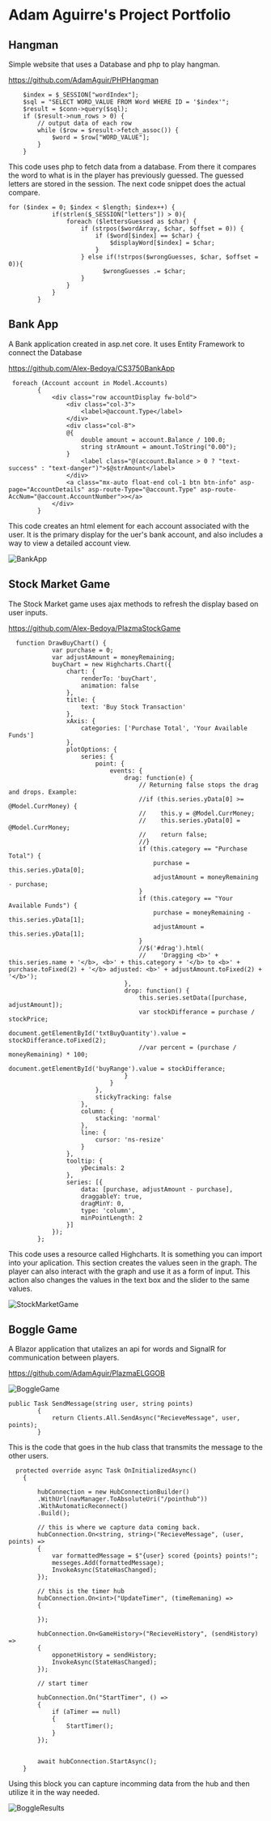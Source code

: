 # Adam Aguirre's Project Portfolio

## Hangman

Simple website that uses a Database and php to play hangman.

https://github.com/AdamAguir/PHPHangman

````
    $index = $_SESSION["wordIndex"];
    $sql = "SELECT WORD_VALUE FROM Word WHERE ID = '$index'";
    $result = $conn->query($sql);
    if ($result->num_rows > 0) {
        // output data of each row
        while ($row = $result->fetch_assoc()) {
            $word = $row["WORD_VALUE"];
        }
    }
````

This code uses php to fetch data from a database. From there it compares the word to what is in
the player has previously guessed. The guessed letters are stored in the session. The next code
snippet does the actual compare.

````
for ($index = 0; $index < $length; $index++) {
            if(strlen($_SESSION["letters"]) > 0){
                foreach ($lettersGuessed as $char) {
                    if (strpos($wordArray, $char, $offset = 0)) {
                        if ($word[$index] == $char) {
                            $displayWord[$index] = $char;
                        }
                    } else if(!strpos($wrongGuesses, $char, $offset = 0)){
                          $wrongGuesses .= $char;
                    }
                }
            }
        }
````

## Bank App

A Bank application created in asp.net core. It uses Entity Framework to connect the Database

https://github.com/Alex-Bedoya/CS3750BankApp

````
 foreach (Account account in Model.Accounts)
        {
            <div class="row accountDisplay fw-bold">
                <div class="col-3">
                    <label>@account.Type</label>
                </div>
                <div class="col-8">
                @{
                    double amount = account.Balance / 100.0;
                    string strAmount = amount.ToString("0.00");
                }
                    <label class="@(account.Balance > 0 ? "text-success" : "text-danger")">$@strAmount</label>
                </div>
                <a class="mx-auto float-end col-1 btn btn-info" asp-page="AccountDetails" asp-route-Type="@account.Type" asp-route-AccNum="@account.AccountNumber">></a>
            </div>
        }
````

This code creates an html element for each account associated with the user. It is the primary display for the uer's bank account, and also includes a way to view a detailed account view.

![BankApp](img/BankApp.png)

## Stock Market Game

The Stock Market game uses ajax methods to refresh the display based on user inputs.

https://github.com/Alex-Bedoya/PlazmaStockGame

````
  function DrawBuyChart() {
            var purchase = 0;
            var adjustAmount = moneyRemaining;
            buyChart = new Highcharts.Chart({
                chart: {
                    renderTo: 'buyChart',
                    animation: false
                },
                title: {
                    text: 'Buy Stock Transaction'
                },
                xAxis: {
                    categories: ['Purchase Total', 'Your Available Funds']
                },
                plotOptions: {
                    series: {
                        point: {
                            events: {
                                drag: function(e) {
                                    // Returning false stops the drag and drops. Example:
                                    //if (this.series.yData[0] >= @Model.CurrMoney) {
                                    //    this.y = @Model.CurrMoney;
                                    //    this.series.yData[0] = @Model.CurrMoney;
                                    //    return false;
                                    //}
                                    if (this.category == "Purchase Total") {
                                        purchase = this.series.yData[0];
                                        adjustAmount = moneyRemaining - purchase;
                                    }
                                    if (this.category == "Your Available Funds") {
                                        purchase = moneyRemaining - this.series.yData[1];
                                        adjustAmount = this.series.yData[1];
                                    }
                                    //$('#drag').html(
                                    //    'Dragging <b>' + this.series.name + '</b>, <b>' + this.category + '</b> to <b>' + purchase.toFixed(2) + '</b> adjusted: <b>' + adjustAmount.toFixed(2) + '</b>');
                                },
                                drop: function() {
                                    this.series.setData([purchase, adjustAmount]);
                                    var stockDifferance = purchase / stockPrice;
                                    document.getElementById('txtBuyQuantity').value = stockDifferance.toFixed(2);
                                    //var percent = (purchase / moneyRemaining) * 100;
                                    document.getElementById('buyRange').value = stockDifferance;
                                }
                            }
                        },
                        stickyTracking: false
                    },
                    column: {
                        stacking: 'normal'
                    },
                    line: {
                        cursor: 'ns-resize'
                    }
                },
                tooltip: {
                    yDecimals: 2
                },
                series: [{
                    data: [purchase, adjustAmount - purchase],
                    draggableY: true,
                    dragMinY: 0,
                    type: 'column',
                    minPointLength: 2
                }]
            });
        };

````

This code uses a resource called Highcharts. It is something you can import into your aplication. This section creates the values
seen in the graph. The player can also interact with the graph and use it as a form of input. This action also changes the values
in the text box and the slider to the same values.

![StockMarketGame](img/StockMarketGame.png)

## Boggle Game

A Blazor application that utalizes an api for words and SignalR for communication between players.

https://github.com/AdamAguir/PlazmaELGGOB

![BoggleGame](img/BoggleGame.png)

````
public Task SendMessage(string user, string points)
        {
            return Clients.All.SendAsync("RecieveMessage", user, points);
        }
````

This is the code that goes in the hub class that transmits the message to the other users.

````
  protected override async Task OnInitializedAsync()
    {

        hubConnection = new HubConnectionBuilder()
        .WithUrl(navManager.ToAbsoluteUri("/pointhub"))
        .WithAutomaticReconnect()
        .Build();

        // this is where we capture data coming back.
        hubConnection.On<string, string>("RecieveMessage", (user, points) =>
        {
            var formattedMessage = $"{user} scored {points} points!";
            messeges.Add(formattedMessage);
            InvokeAsync(StateHasChanged);
        });

        // this is the timer hub
        hubConnection.On<int>("UpdateTimer", (timeRemaning) =>
        {

        });

        hubConnection.On<GameHistory>("RecieveHistory", (sendHistory) =>
        {
            opponetHistory = sendHistory;
            InvokeAsync(StateHasChanged);
        });

        // start timer

        hubConnection.On("StartTimer", () =>
        {
            if (aTimer == null)
            {
                StartTimer();
            }
        });


        await hubConnection.StartAsync();
    }

````
Using this block you can capture incomming data from the hub and then utilize it in the way needed.


![BoggleResults](img/BoggleResults.png)